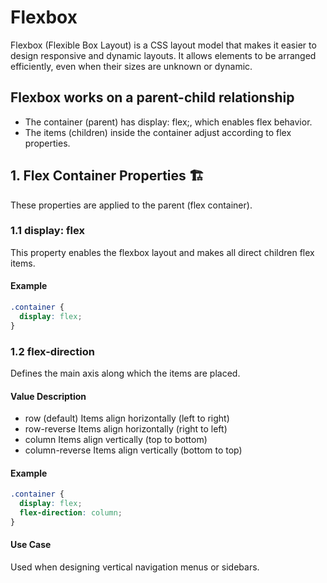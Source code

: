 # Flexbox

Flexbox (Flexible Box Layout) is a CSS layout model that makes it easier to design responsive and dynamic layouts. It allows elements to be arranged efficiently, even when their sizes are unknown or dynamic.

## Flexbox works on a parent-child relationship

- The container (parent) has display: flex;, which enables flex behavior.
- The items (children) inside the container adjust according to flex properties.

## 1. Flex Container Properties 🏗️

These properties are applied to the parent (flex container).

### 1.1 display: flex

This property enables the flexbox layout and makes all direct children flex items.

#### Example
```css
.container {
  display: flex;
}
```

### 1.2 flex-direction

Defines the main axis along which the items are placed.

#### Value	Description
- row (default)	Items align horizontally (left to right)
- row-reverse	Items align horizontally (right to left)
- column	Items align vertically (top to bottom)
- column-reverse	Items align vertically (bottom to top)

#### Example
```css
.container {
  display: flex;
  flex-direction: column;
}
```

#### Use Case
Used when designing vertical navigation menus or sidebars.
